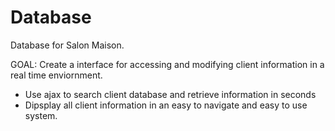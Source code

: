 # Database
Database for Salon Maison.

GOAL: Create a interface for accessing and modifying client information in a real time enviornment. 

- Use ajax to search client database and retrieve information in seconds
- Dipsplay all client information in an easy to navigate and easy to use system.
